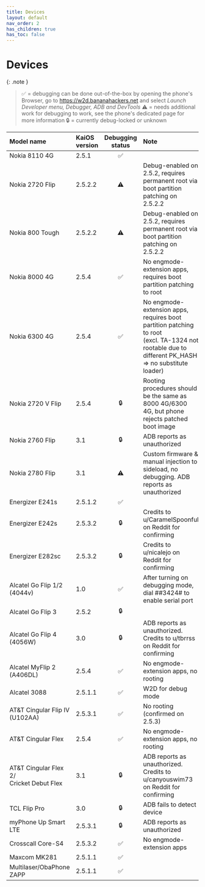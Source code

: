 ```yaml
---
title: Devices
layout: default
nav_order: 2
has_children: true
has_toc: false
---
```


# Devices

{: .note }
> ✅ = debugging can be done out-of-the-box by opening the phone's Browser, go to https://w2d.bananahackers.net and select *Launch Developer menu, Debugger, ADB and DevTools*
> ⚠️ = needs additional work for debugging to work, see the phone's dedicated page for more information
> 🔒 = currently debug-locked or unknown

| Model name | KaiOS version | Debugging status | Note |
|:--|:--|:-:|:--|
| Nokia 8110 4G | 2.5.1 | ✅ |   |
| Nokia 2720 Flip | 2.5.2.2 | ⚠️ | Debug-enabled on 2.5.2, requires permanent root via boot partition patching on 2.5.2.2 |
| Nokia 800 Tough | 2.5.2.2 | ⚠️ | Debug-enabled on 2.5.2, requires permanent root via boot partition patching on 2.5.2.2 |
| Nokia 8000 4G | 2.5.4 | ✅ | No engmode-extension apps, requires boot partition patching to root |
| Nokia 6300 4G | 2.5.4 | ✅ | No engmode-extension apps, requires boot partition patching to root<br>(excl. TA-1324 not rootable due to different PK_HASH ⇒ no substitute loader) |
| Nokia 2720 V Flip | 2.5.4 | 🔒 | Rooting procedures should be the same as 8000 4G/6300 4G, but phone rejects patched boot image |
| Nokia 2760 Flip | 3.1 | 🔒 | ADB reports as unauthorized |
| Nokia 2780 Flip | 3.1 | ⚠️ | Custom firmware & manual injection to sideload, no debugging. ADB reports as unauthorized |
| Energizer E241s | 2.5.1.2 | ✅ |   |
| Energizer E242s | 2.5.3.2 | 🔒 | Credits to u/CaramelSpoonful on Reddit for confirming |
| Energizer E282sc | 2.5.3.2 | 🔒 | Credits to u/nicalejo on Reddit for confirming |
| Alcatel Go Flip 1/2 (4044v) | 1.0 | ✅ | After turning on debugging mode, dial ##3424# to enable serial port |
| Alcatel Go Flip 3 | 2.5.2 | 🔒 |   |
| Alcatel Go Flip 4 (4056W) | 3.0 | 🔒 | ADB reports as unauthorized.<br>Credits to u/tbrrss on Reddit for confirming |
| Alcatel MyFlip 2 (A406DL) | 2.5.4 | ✅ | No engmode-extension apps, no rooting |
| Alcatel 3088 | 2.5.1.1 | ✅ | W2D for debug mode |
| AT&T Cingular Flip IV (U102AA) | 2.5.3.1 | ✅ | No rooting (confirmed on 2.5.3) |
| AT&T Cingular Flex | 2.5.4 | ✅ | No engmode-extension apps, no rooting |
| AT&T Cingular Flex 2/<br>Cricket Debut Flex | 3.1 | 🔒 | ADB reports as unauthorized.<br>Credits to u/canyouswim73 on Reddit for confirming |
| TCL Flip Pro | 3.0 | 🔒 | ADB fails to detect device |
| myPhone Up Smart LTE | 2.5.3.1 | 🔒 | ADB reports as unauthorized |
| Crosscall Core-S4 | 2.5.3.2 | ✅ | No engmode-extension apps |
| Maxcom MK281 | 2.5.1.1 | ✅ |   |
| Multilaser/ObaPhone ZAPP | 2.5.1.1 | ✅ |   |